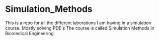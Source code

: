 # Simulation_Methods

This is a repo for all the different laborations I am having in a simulation course. Mostly solving PDE's
The course is called Simulation Methods in Biomedical Engineering
